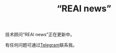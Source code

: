 ﻿---
layout: post-ea

group: 技术顾问
title: “REAl news”
meta: REAl news
logo: real_news.svg
order: 5

category: ea

og: img/og-real-news.jpg

lang: cn
ref: real_news
---

技术顾问“REAl news”正在更新中。

有任何问题可通过<a href="https://t.me/chutkoy" target="_blank">Telegram</a>联系我。
